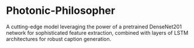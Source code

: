 # Photonic-Philosopher
A cutting-edge model leveraging  the power of a pretrained DenseNet201 network for sophisticated feature extraction, combined with layers of  LSTM architectures for robust caption generation.
